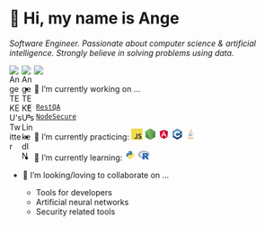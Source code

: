 # 👋 Hi, my name is Ange

<p><em>Software Engineer. Passionate about computer science & artificial intelligence. Strongly believe in solving problems using data.</p></em>

<a href="https://twitter.com/TekeuAnge">
  <img align="left" alt="Ange TEKEU's Twitter" width="22px" src="https://raw.githubusercontent.com/peterthehan/peterthehan/master/assets/twitter.svg" />
</a>
<a href="https://www.linkedin.com/in/ange-tekeu-a155811b4/">
  <img align="left" alt="Ange TEKEU's LinkedIN" width="22px" src="https://raw.githubusercontent.com/peterthehan/peterthehan/master/assets/linkedin.svg" />
</a>

![](https://visitor-badge.glitch.me/badge?page_id=tekeuange23.tekeuange23)

- 🔭 I’m currently working on ...
  - [`RestQA`](https://github.com/restqa)
  - [`NodeSecure`](https://github.com/NodeSecure)

- 💪 I’m currently practicing: 
<code><img height="20" src="https://raw.githubusercontent.com/github/explore/80688e429a7d4ef2fca1e82350fe8e3517d3494d/topics/javascript/javascript.png"></code>
<code><img height="20" src="https://raw.githubusercontent.com/github/explore/80688e429a7d4ef2fca1e82350fe8e3517d3494d/topics/nodejs/nodejs.png"></code>
<code><img height="20" src="https://raw.githubusercontent.com/github/explore/80688e429a7d4ef2fca1e82350fe8e3517d3494d/topics/angular/angular.png"></code>
<code><img height="20" src="https://raw.githubusercontent.com/github/explore/80688e429a7d4ef2fca1e82350fe8e3517d3494d/topics/cpp/cpp.png"></code>
<code><img height="20" src="https://raw.githubusercontent.com/github/explore/80688e429a7d4ef2fca1e82350fe8e3517d3494d/topics/java/java.png"></code>

- 🌱 I’m currently learning: 
<code><img height="20" src="https://raw.githubusercontent.com/github/explore/80688e429a7d4ef2fca1e82350fe8e3517d3494d/topics/python/python.png"></code>
<code><img height="20" src="https://raw.githubusercontent.com/github/explore/80688e429a7d4ef2fca1e82350fe8e3517d3494d/topics/r/r.png"></code>
 
- 👯 I’m looking/loving to collaborate on ...
  - Tools for developers
  - Artificial neural networks
  - Security related tools

<!-- [![trophy](https://github-profile-trophy.vercel.app/?username=tekeuange23&theme=onedark)](https://github.com/tekeuange23) -->
<!-- <p>&nbsp;<img align="center" src="https://github-readme-stats.vercel.app/api?username=tekeuange23&show_icons=true&locale=en" alt="tekeuange23" /></p> -->

